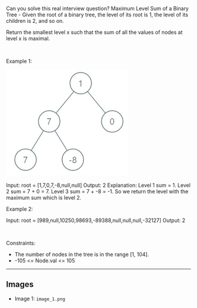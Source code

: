 Can you solve this real interview question? Maximum Level Sum of a Binary Tree - Given the root of a binary tree, the level of its root is 1, the level of its children is 2, and so on.

Return the smallest level x such that the sum of all the values of nodes at level x is maximal.

 

Example 1:

![Example 1](./image_1.png)


Input: root = [1,7,0,7,-8,null,null]
Output: 2
Explanation: 
Level 1 sum = 1.
Level 2 sum = 7 + 0 = 7.
Level 3 sum = 7 + -8 = -1.
So we return the level with the maximum sum which is level 2.


Example 2:


Input: root = [989,null,10250,98693,-89388,null,null,null,-32127]
Output: 2


 

Constraints:

 * The number of nodes in the tree is in the range [1, 104].
 * -105 <= Node.val <= 105

---

## Images

- Image 1: `image_1.png`
